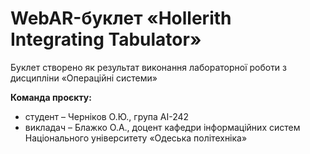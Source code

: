 # WebAR-буклет «Hollerith Integrating Tabulator»   
Буклет створено як результат виконання лабораторної роботи з дисципліни «Операційні системи»   

**Команда проєкту:**
+ студент – Черніков О.Ю., група АІ-242
+ викладач – Блажко О.А., доцент кафедри інформаційних систем Національного університету «Одеська політехніка»

